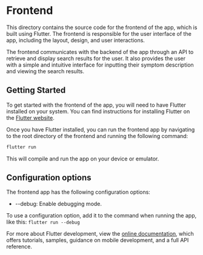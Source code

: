 # Frontend

This directory contains the source code for the frontend of the app, which is built using Flutter. The frontend is responsible for the user interface of the app, including the layout, design, and user interactions.

The frontend communicates with the backend of the app through an API to retrieve and display search results for the user. It also provides the user with a simple and intuitive interface for inputting their symptom description and viewing the search results.

## Getting Started

To get started with the frontend of the app, you will need to have Flutter installed on your system. You can find instructions for installing Flutter on the [Flutter website](https://docs.flutter.dev/get-started/install).

Once you have Flutter installed, you can run the frontend app by navigating to the root directory of the frontend and running the following command:

```bash
flutter run
```

This will compile and run the app on your device or emulator.

## Configuration options

The frontend app has the following configuration options:

- --debug: Enable debugging mode.

To use a configuration option, add it to the command when running the app, like this: `flutter run --debug`

For more about Flutter development, view the [online documentation](https://docs.flutter.dev/), which offers tutorials, samples, guidance on mobile development, and a full API reference.
